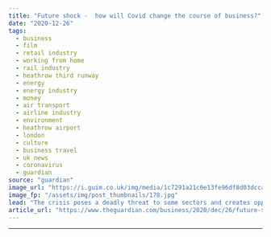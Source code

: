 ```yaml
---
title: "Future shock -  how will Covid change the course of business?"
date: "2020-12-26"
tags: 
  - business
  - film
  - retail industry
  - working from home
  - rail industry
  - heathrow third runway
  - energy
  - energy industry
  - money
  - air transport
  - airline industry
  - environment
  - heathrow airport
  - london
  - culture
  - business travel
  - uk news
  - coronavirus
  - guardian
source: "guardian"
image_url: "https://i.guim.co.uk/img/media/1c7291a21c0e13fe96df8d03dcca7bbe7df51145/115_0_3274_1965/master/3274.jpg?width=460&quality=85&auto=format&fit=max&s=d055d2d2397678298b693f91b4a722dd"
image_fp: "/assets/img/post_thumbnails/178.jpg"
lead: "The crisis poses a deadly threat to some sectors and creates opportunities for others. We examine how they will fare in 2021Coronavirus has changed lives and industries across the UK, accelerating fundamental shifts in behaviour and consumption that ..."
article_url: "https://www.theguardian.com/business/2020/dec/26/future-shock-how-will-covid-change-the-course-of-business"
---
```


---
